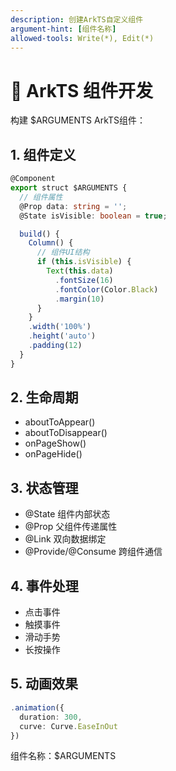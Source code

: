 ```yaml
---
description: 创建ArkTS自定义组件
argument-hint: [组件名称]
allowed-tools: Write(*), Edit(*)
---
```


# 🎨 ArkTS 组件开发

构建 $ARGUMENTS ArkTS组件：

## 1. 组件定义
```typescript
@Component
export struct $ARGUMENTS {
  // 组件属性
  @Prop data: string = '';
  @State isVisible: boolean = true;

  build() {
    Column() {
      // 组件UI结构
      if (this.isVisible) {
        Text(this.data)
          .fontSize(16)
          .fontColor(Color.Black)
          .margin(10)
      }
    }
    .width('100%')
    .height('auto')
    .padding(12)
  }
}
```

## 2. 生命周期
- aboutToAppear()
- aboutToDisappear()
- onPageShow()
- onPageHide()

## 3. 状态管理
- @State 组件内部状态
- @Prop 父组件传递属性
- @Link 双向数据绑定
- @Provide/@Consume 跨组件通信

## 4. 事件处理
- 点击事件
- 触摸事件
- 滑动手势
- 长按操作

## 5. 动画效果
```typescript
.animation({
  duration: 300,
  curve: Curve.EaseInOut
})
```

组件名称：$ARGUMENTS